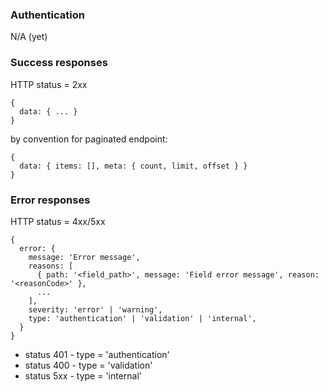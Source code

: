 ### Authentication

N/A (yet)

### Success responses
HTTP status = 2xx

```
{
  data: { ... }
}
```

by convention for paginated endpoint:

```
{
  data: { items: [], meta: { count, limit, offset } }
}
```

### Error responses

HTTP status = 4xx/5xx

```
{
  error: {
    message: 'Error message',
    reasons: [
      { path: '<field_path>', message: 'Field error message', reason: '<reasonCode>' },
      ...
    ],
    severity: 'error' | 'warning',
    type: 'authentication' | 'validation' | 'internal',
  }
}
```

* status 401 - type = 'authentication'
* status 400 - type = 'validation'
* status 5xx - type = 'internal'
